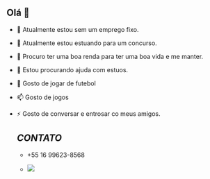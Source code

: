## Olá 👋

- 🔭 Atualmente estou sem um emprego fixo.
- 🌱 Atualmente estou estuando para um concurso. 
- 👯 Procuro ter uma boa renda para ter uma boa vida e me manter.
- 🤔 Estou procurando ajuda com estuos.
- 💬 Gosto de jogar de futebol
- 📫 Gosto de jogos
- ⚡ Gosto de conversar e entrosar co meus amigos.

  ## *CONTATO*

  - +55 16 99623-8568
 
  - ![](https://media.tenor.com/gT8iJX1yGsYAAAAM/zubeldia-zubeldia-spfc.gif)
